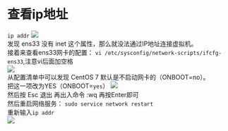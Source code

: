 # 查看ip地址
`ip addr`
![](https://images2018.cnblogs.com/blog/1272816/201806/1272816-20180623155652072-1196626399.jpg)  
发现 ens33 没有 inet 这个属性，那么就没法通过IP地址连接虚拟机。  
接着来查看ens33网卡的配置： `vi /etc/sysconfig/network-scripts/ifcfg-ens33`,注意vi后面加空格  
![](https://images2018.cnblogs.com/blog/1272816/201806/1272816-20180623155731035-841746580.jpg)  
 从配置清单中可以发现 CentOS 7 默认是不启动网卡的（ONBOOT=no）。  
 把这一项改为YES（ONBOOT=`yes`） 
 ![](https://images2018.cnblogs.com/blog/1272816/201806/1272816-20180623155739531-1726068524.jpg)  
 然后按 Esc 退出  再出入命令 :wq  再按Enter即可   
 然后重启网络服务： `sudo service network restart`   
 重新输入`ip addr`  
 ![](https://images2018.cnblogs.com/blog/1272816/201806/1272816-20180623155832814-1427799011.jpg)   